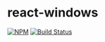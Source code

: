 # react-windows

[![NPM](https://img.shields.io/npm/v/@tjoussen/react-windows.svg)](https://www.npmjs.com/package/@tjoussen/react-windows)
[![Build Status](https://travis-ci.com/tjoussen/react-windows.svg?branch=master)](https://travis-ci.com/tjoussen/react-windows)

